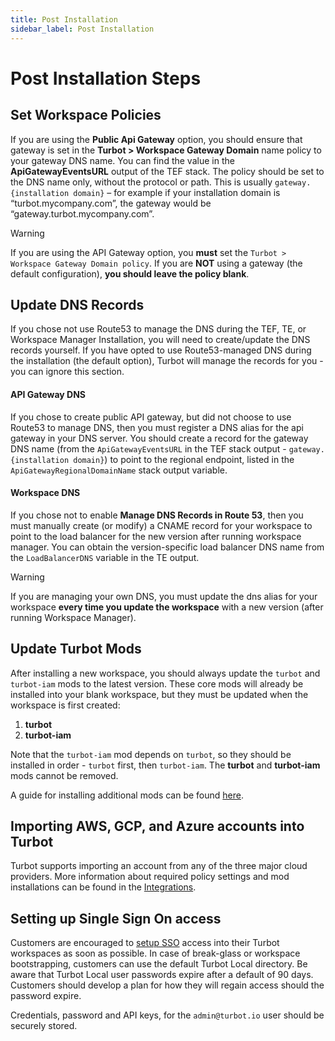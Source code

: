 ```yaml
---
title: Post Installation
sidebar_label: Post Installation
---
```


# Post Installation Steps

## Set Workspace Policies

If you are using the **Public Api Gateway** option, you should ensure that
gateway is set in the **Turbot > Workspace Gateway Domain** name policy to your
gateway DNS name. You can find the value in the **ApiGatewayEventsURL** output
of the TEF stack. The policy should be set to the DNS name only, without the
protocol or path. This is usually `gateway.{installation domain}` – for example
if your installation domain is “turbot.mycompany.com”, the gateway would be
“gateway.turbot.mycompany.com”.
<!--
<div className="alert alert-warning"> If you are using the API Gateway option, you <strong>must</strong> set the Turbot > Workspace Gateway Domain policy!  If you are <strong>NOT</strong> using a gateway (the default configuration), you should <strong>leave the policy blank!</strong>
</div> -->

> [!WARNING]
> If you are using the API Gateway option, you **must** set the `Turbot > Workspace Gateway Domain policy`.  If you are **NOT** using a gateway (the default configuration), **you should leave the policy blank**.


## Update DNS Records

If you chose not use Route53 to manage the DNS during the TEF, TE, or Workspace
Manager Installation, you will need to create/update the DNS records yourself.
If you have opted to use Route53-managed DNS during the installation (the
default option), Turbot will manage the records for you - you can ignore this
section.

#### API Gateway DNS

If you chose to create public API gateway, but did not choose to use Route53 to
manage DNS, then you must register a DNS alias for the api gateway in your DNS
server. You should create a record for the gateway DNS name (from the
`ApiGatewayEventsURL` in the TEF stack output - `gateway.{installation domain}`)
to point to the regional endpoint, listed in the `ApiGatewayRegionalDomainName`
stack output variable.

#### Workspace DNS

If you chose not to enable **Manage DNS Records in Route 53**, then you must
manually create (or modify) a CNAME record for your workspace to point to the
load balancer for the new version after running workspace manager. You can
obtain the version-specific load balancer DNS name from the `LoadBalancerDNS`
variable in the TE output.


> [!WARNING]
> If you are managing your own DNS, you must update the dns alias for your workspace <strong>every time you update the workspace</strong> with a new version (after running Workspace Manager).

## Update Turbot Mods

After installing a new workspace, you should always update the `turbot` and
`turbot-iam` mods to the latest version. These core mods will already be
installed into your blank workspace, but they must be updated when the workspace
is first created:

1. **turbot**
2. **turbot-iam**

Note that the `turbot-iam` mod depends on `turbot`, so they should be installed
in order - `turbot` first, then `turbot-iam`. The **turbot** and **turbot-iam**
mods cannot be removed.

A guide for installing additional mods can be found
[here](guides/managing-mods/install-mods).

## Importing AWS, GCP, and Azure accounts into Turbot

Turbot supports importing an account from any of the three major cloud
providers. More information about required policy settings and mod installations
can be found in the [Integrations](integrations).

## Setting up Single Sign On access

Customers are encouraged to [setup SSO](guides/directories) access into their
Turbot workspaces as soon as possible. In case of break-glass or workspace
bootstrapping, customers can use the default Turbot Local directory. Be aware
that Turbot Local user passwords expire after a default of 90 days. Customers
should develop a plan for how they will regain access should the password
expire.

Credentials, password and API keys, for the `admin@turbot.io` user should be
securely stored.
